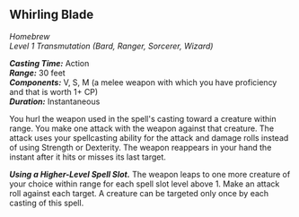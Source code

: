 ## Whirling Blade
*Homebrew*  
*Level 1  Transmutation (Bard, Ranger, Sorcerer, Wizard)*

***Casting Time:*** Action  
***Range:*** 30 feet  
***Components:*** V, S, M (a melee weapon with which you have proficiency and that is worth 1+ CP)  
***Duration:*** Instantaneous

You hurl the weapon used in the spell's casting toward a creature within range. You make one attack with the weapon against that creature. The attack uses your spellcasting ability for the attack and damage rolls instead of using Strength or Dexterity. The weapon reappears in your hand the instant after it hits or misses its last target.

***Using a Higher-Level Spell Slot.*** The weapon leaps to one more creature of your choice within range for each spell slot level above 1. Make an attack roll against each target. A creature can be targeted only once by each casting of this spell.